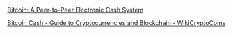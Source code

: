 
[Bitcoin: A Peer-to-Peer Electronic Cash System](https://bitcoin.org/en/bitcoin-paper)

[Bitcoin Cash - Guide to Cryptocurrencies and Blockchain - WikiCryptoCoins](https://wikicryptocoins.com/currency/Bitcoin_Cash)
